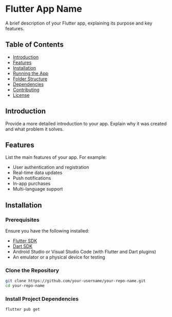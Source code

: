 # Flutter App Name

A brief description of your Flutter app, explaining its purpose and key features.

## Table of Contents

- [Introduction](#introduction)
- [Features](#features)
- [Installation](#installation)
- [Running the App](#running-the-app)
- [Folder Structure](#folder-structure)
- [Dependencies](#dependencies)
- [Contributing](#contributing)
- [License](#license)

## Introduction

Provide a more detailed introduction to your app. Explain why it was created and what problem it solves.

## Features

List the main features of your app. For example:

- User authentication and registration
- Real-time data updates
- Push notifications
- In-app purchases
- Multi-language support

## Installation

### Prerequisites

Ensure you have the following installed:

- [Flutter SDK](https://flutter.dev/docs/get-started/install)
- [Dart SDK](https://dart.dev/get-dart)
- Android Studio or Visual Studio Code (with Flutter and Dart plugins)
- An emulator or a physical device for testing

### Clone the Repository

```bash
git clone https://github.com/your-username/your-repo-name.git
cd your-repo-name
```

### Install Project Dependencies

```bash
flutter pub get
